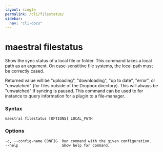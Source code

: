 ```yaml
---
layout: single
permalink: /cli/filestatus/
sidebar:
  nav: "cli-docs"
---
```


# maestral filestatus

Show the sync status of a local file or folder. This command takes a local path as an
argument. On case-senstitive file systems, the local path must be correctly cased.

Returned value will be "uploading", "downloading", "up to date", "error", or "unwatched"
(for files outside of the Dropbox directory). This will always be "unwatched" if syncing
is paused. This command can be used to for instance to query information for a plugin to
a file-manager.

### Syntax

```
maestral filestatus [OPTIONS] LOCAL_PATH
```

### Options

```
-c, --config-name CONFIG  Run command with the given configuration.
--help                    Show help for command.
```
